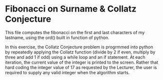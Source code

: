 # Fibonacci on Surname & Collatz Conjecture
This file computes the fibonacci on the first and last characters of my lastname, using the ord() built in function of python.


In this exercise, the Collatz Conjecture problem is progrmmed into python by repeatedly applying the Collatz function (divide by 2 if even, multiply by three and add 1 if odd) using a while loop and an if statement. At each iteration, the current value of the integer is printed to the screen. Rather that hard coding the integer value of 17 as requested by the Lecturer, the user is required to supply any valid integer when the algorithm starts.
